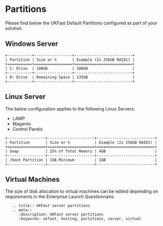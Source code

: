 # Partitions

Please find below the UKFast Default Partitions configured as part of your solution. 

## Windows Server
```eval_rst
+-----------+-----------------+--------------------------+
| Partition | Size or %       | Example (2x 256GB RAID1) |
+===========+=================+==========================+
| C: Drive  | 100GB           | 100GB                    |
+-----------+-----------------+--------------------------+
| D: Drive  | Remaining Space | 135GB                    |
+-----------+-----------------+--------------------------+
```

## Linux Server

The below configuration applies to the following Linux Servers:
-	LAMP 
-	Magento
-	Control Panels 

```eval_rst
+-----------------+---------------------+--------------------------+
| Partition       | Size or %           | Example (2x 256GB RAID1) |
+=================+=====================+==========================+
| Swap            | 25% of Total Memory | 4GB                      |
+-----------------+---------------------+--------------------------+
| /boot Partition | 1GB Minimum         | 1GB                      |
+-----------------+---------------------+--------------------------+
```

## Virtual Machines

The size of disk allocation to virtual machines can be edited depending on requirements in the Enterprise Launch Questionnaire.

```eval_rst
   .. title:: UKFast server partitions
   .. meta::
      :description: UKFast server partitions
      :keywords: ukfast, hosting, partitions, server, virtual
```
